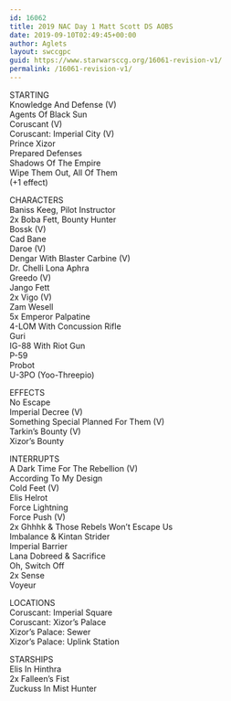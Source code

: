 ```yaml
---
id: 16062
title: 2019 NAC Day 1 Matt Scott DS AOBS
date: 2019-09-10T02:49:45+00:00
author: Aglets
layout: swccgpc
guid: https://www.starwarsccg.org/16061-revision-v1/
permalink: /16061-revision-v1/
---
```

STARTING  
Knowledge And Defense (V)  
Agents Of Black Sun  
Coruscant (V)  
Coruscant: Imperial City (V)  
Prince Xizor  
Prepared Defenses  
Shadows Of The Empire  
Wipe Them Out, All Of Them  
(+1 effect)

CHARACTERS  
Baniss Keeg, Pilot Instructor  
2x Boba Fett, Bounty Hunter  
Bossk (V)  
Cad Bane  
Daroe (V)  
Dengar With Blaster Carbine (V)  
Dr. Chelli Lona Aphra  
Greedo (V)  
Jango Fett  
2x Vigo (V)  
Zam Wesell  
5x Emperor Palpatine  
4-LOM With Concussion Rifle  
Guri  
IG-88 With Riot Gun  
P-59  
Probot  
U-3PO (Yoo-Threepio)

EFFECTS  
No Escape  
Imperial Decree (V)  
Something Special Planned For Them (V)  
Tarkin&#8217;s Bounty (V)  
Xizor&#8217;s Bounty

INTERRUPTS  
A Dark Time For The Rebellion (V)  
According To My Design  
Cold Feet (V)  
Elis Helrot  
Force Lightning  
Force Push (V)  
2x Ghhhk & Those Rebels Won&#8217;t Escape Us  
Imbalance & Kintan Strider  
Imperial Barrier  
Lana Dobreed & Sacrifice  
Oh, Switch Off  
2x Sense  
Voyeur

LOCATIONS  
Coruscant: Imperial Square  
Coruscant: Xizor&#8217;s Palace  
Xizor&#8217;s Palace: Sewer  
Xizor&#8217;s Palace: Uplink Station

STARSHIPS  
Elis In Hinthra  
2x Falleen&#8217;s Fist  
Zuckuss In Mist Hunter